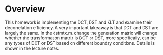 # Overview
This homework is implementing the DCT, DST and KLT and examine their decorrelation efficiency. 
A very important takeaway is that DCT and DST are largely the same. In the dstmtx.m, change the generation matrix will change whether
the transformation matrix is DCT or DST, more specifically, can be any types of DCT or DST based on different bounday conditions. Details 
is shown in the lecture notes. 
